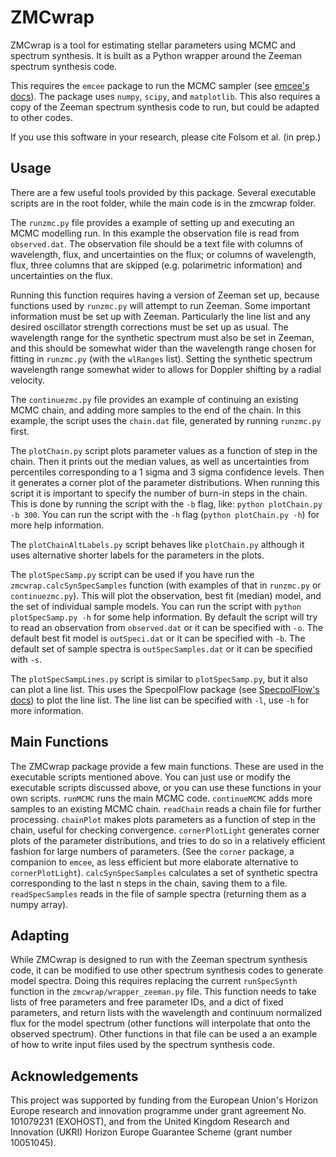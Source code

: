 # ZMCwrap

ZMCwrap is a tool for estimating stellar parameters using MCMC and spectrum synthesis.  It is built as a Python wrapper around the Zeeman spectrum synthesis code.

This requires the `emcee` package to run the MCMC sampler (see [emcee's docs](https://emcee.readthedocs.io/en/stable/)).  The package uses `numpy`, `scipy`, and `matplotlib`.  This also requires a copy of the Zeeman spectrum synthesis code to run, but could be adapted to other codes.

If you use this software in your research, please cite Folsom et al. (in prep.)

## Usage

There are a few useful tools provided by this package.  Several executable scripts are in the root folder, while the main code is in the zmcwrap folder.

The `runzmc.py` file provides a example of setting up and executing an MCMC modelling run.  In this example the observation file is read from `observed.dat`.  The observation file should be a text file with columns of wavelength, flux, and uncertainties on the flux; or columns of wavelength, flux, three columns that are skipped (e.g. polarimetric information) and uncertainties on the flux.

Running this function requires having a version of Zeeman set up, because functions used by `runzmc.py` will attempt to run Zeeman.  Some important information must be set up with Zeeman.  Particularly the line list and any desired oscillator strength corrections must be set up as usual.  The wavelength range for the synthetic spectrum must also be set in Zeeman, and this should be somewhat wider than the wavelength range chosen for fitting in `runzmc.py` (with the `wlRanges` list).  Setting the synthetic spectrum wavelength range somewhat wider to allows for Doppler shifting by a radial velocity.  

The `continuezmc.py` file provides an example of continuing an existing MCMC chain, and adding more samples to the end of the chain.  In this example, the script uses the `chain.dat` file, generated by running `runzmc.py` first.

The `plotChain.py` script plots parameter values as a function of step in the chain.  Then it prints out the median values, as well as uncertainties from percentiles corresponding to a 1 sigma and 3 sigma confidence levels.  Then it generates a corner plot of the parameter distributions.  When running this script it is important to specify the number of burn-in steps in the chain.  This is done by running the script with the `-b` flag, like: `python plotChain.py -b 300`.  You can run the script with the `-h` flag (`python plotChain.py -h`) for more help information.

The `plotChainAltLabels.py` script behaves like `plotChain.py` although it uses alternative shorter labels for the parameters in the plots.

The `plotSpecSamp.py` script can be used if you have run the `zmcwrap.calcSynSpecSamples` function (with examples of that in `runzmc.py` or `continuezmc.py`).  This will plot the observation, best fit (median) model, and the set of individual sample models.  You can run the script with `python plotSpecSamp.py -h` for some help information.  By default the script will try to read an observation from `observed.dat` or it can be specified with `-o`.  The default best fit model is `outSpeci.dat` or it can be specified with `-b`.  The default set of sample spectra is `outSpecSamples.dat` or it can be specified with `-s`.

The `plotSpecSampLines.py` script is similar to `plotSpecSamp.py`, but it also can plot a line list.  This uses the SpecpolFlow package (see [SpecpolFlow's docs](https://folsomcp.github.io/specpolFlow/index.html)) to plot the line list.  The line list can be specified with `-l`, use `-h` for more information.

## Main Functions

The ZMCwrap package provide a few main functions.  These are used in the executable scripts mentioned above.  You can just use or modify the executable scripts discussed above, or you can use these functions in your own scripts.  `runMCMC` runs the main MCMC code. `continueMCMC` adds more samples to an existing MCMC chain.  `readChain` reads a chain file for further processing.  `chainPlot` makes plots parameters as a function of step in the chain, useful for checking convergence.  `cornerPlotLight` generates corner plots of the parameter distributions, and tries to do so in a relatively efficient fashion for large numbers of parameters.  (See the `corner` package, a companion to `emcee`, as less efficient but more elaborate alternative to `cornerPlotLight`).  `calcSynSpecSamples` calculates a set of synthetic spectra corresponding to the last n steps in the chain, saving them to a file. `readSpecSamples` reads in the file of sample spectra (returning them as a numpy array).  

## Adapting

While ZMCwrap is designed to run with the Zeeman spectrum synthesis code, it can be modified to use other spectrum synthesis codes to generate model spectra.  Doing this requires replacing the current `runSpecSynth` function in the `zmcwrap/wrapper_zeeman.py` file.  This function needs to take lists of free parameters and free parameter IDs, and a dict of fixed parameters, and return lists with the wavelength and continuum normalized flux for the model spectrum (other functions will interpolate that onto the observed spectrum).  Other functions in that file can be used a an example of how to write input files used by the spectrum synthesis code.  

## Acknowledgements

This project was supported by funding from the European Union's Horizon Europe research and innovation programme under grant agreement No. 101079231 (EXOHOST), and from the United Kingdom Research and Innovation (UKRI) Horizon Europe Guarantee Scheme (grant number 10051045). 